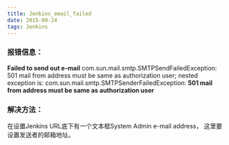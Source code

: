 ```yaml
---
title: Jenkins_email_failed
date: 2015-09-24
tags: Jenkins
---
```


### 报错信息：

> 

**Failed to send out e-mail**
com.sun.mail.smtp.SMTPSendFailedException: 501 mail from address must be same as authorization user; nested exception is: com.sun.mail.smtp.SMTPSenderFailedException:
**501 mail from address must be same as authorization user**

### 解决方法：

在设置Jenkins URL底下有一个文本框System Admin e-mail address， 这里要设置发送者的邮箱地址。

